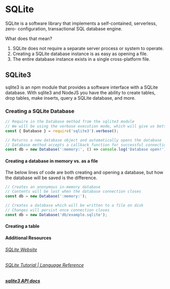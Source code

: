 # SQLite

SQLite is a software library that implements a self-contained, serverless, zero- configuration, transactional SQL database engine.

What does that mean?
1. SQLite does not require a separate server process or system to operate.
2. Creating a SQLite database instance is as easy as opening a file.
3. The entire database instance exists in a single cross-platform file.


## SQLite3

sqlite3 is an npm module that provides a software interface with a SQLite database. With sqlite3 and NodeJS you have the ability to create tables, drop tables, make inserts, query a SQLite database, and more.


### Creating a SQLite Database

```js
// Require in the Database method from the sqlite3 module
// We will be using the verbose execution mode, which will give us better error messages.
const { Database } = require('sqlite3').verbose();

// Returns a new database object and automatically opens the database
// Database method accepts a callback function for successful connection
const db = new Database(':memory:', () => console.log('Database open!'));
```

#### Creating a database in memory vs. as a file

The below lines of code are both creating and opening a database, but how the database will be saved is the difference.

```js
// Creates an anonymous in-memory database
// Contents will be lost when the database connection closes
const db = new Database(':memory:');

// Creates a database which will be written to a file on disk
// Changes will persist once connection closes
const db = new Database('db/example.sqlite');
```


#### Creating a table



















#### Additional Resources

###### [SQLite Website](https://www.sqlite.org/)
######  [SQLite Tutorial | Language Reference](https://www.tutorialspoint.com/sqlite/index.htm)
##### [sqlite3 API docs](https://github.com/mapbox/node-sqlite3/wiki/API)
